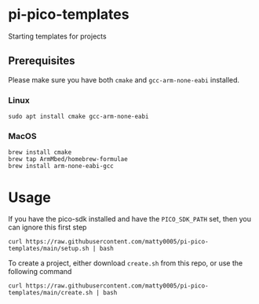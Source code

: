 # pi-pico-templates
Starting templates for projects

## Prerequisites
Please make sure you have both `cmake` and `gcc-arm-none-eabi` installed.

### Linux 
`sudo apt install cmake gcc-arm-none-eabi`
 
### MacOS
```
brew install cmake
brew tap ArmMbed/homebrew-formulae
brew install arm-none-eabi-gcc
```


# Usage
If you have the pico-sdk installed and have the `PICO_SDK_PATH` set, then you can ignore this first step
```
curl https://raw.githubusercontent.com/matty0005/pi-pico-templates/main/setup.sh | bash
```

To create a project, either download `create.sh` from this repo, or use the following command
```
curl https://raw.githubusercontent.com/matty0005/pi-pico-templates/main/create.sh | bash
```


